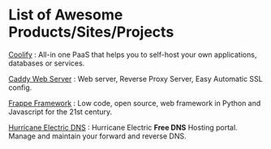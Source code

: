 # List of Awesome Products/Sites/Projects

[Coolify](https://coolify.io) : All-in one PaaS that helps you to self-host your own applications, databases or services.

[Caddy Web Server](https://caddyserver.com) : Web server, Reverse Proxy Server, Easy Automatic SSL config.

[Frappe Framework](https://frappeframework.com/) : Low code, open source, web framework in Python and Javascript for the 21st century.

[Hurricane Electric DNS](https://dns.he.net) : Hurricane Electric **Free DNS** Hosting portal. Manage and maintain your forward and reverse DNS.
